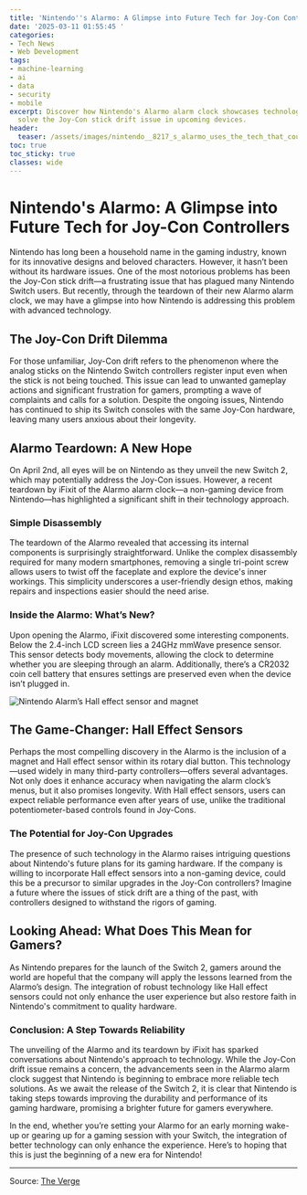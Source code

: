 ```yaml
---
title: 'Nintendo''s Alarmo: A Glimpse into Future Tech for Joy-Con Controllers'
date: '2025-03-11 01:55:45 '
categories:
- Tech News
- Web Development
tags:
- machine-learning
- ai
- data
- security
- mobile
excerpt: Discover how Nintendo's Alarmo alarm clock showcases technology that could
  solve the Joy-Con stick drift issue in upcoming devices.
header:
  teaser: /assets/images/nintendo__8217_s_alarmo_uses_the_tech_that_could_s_20250311015541.jpg
toc: true
toc_sticky: true
classes: wide
---
```


# Nintendo's Alarmo: A Glimpse into Future Tech for Joy-Con Controllers

Nintendo has long been a household name in the gaming industry, known for its innovative designs and beloved characters. However, it hasn’t been without its hardware issues. One of the most notorious problems has been the Joy-Con stick drift—a frustrating issue that has plagued many Nintendo Switch users. But recently, through the teardown of their new Alarmo alarm clock, we may have a glimpse into how Nintendo is addressing this problem with advanced technology.

## The Joy-Con Drift Dilemma

For those unfamiliar, Joy-Con drift refers to the phenomenon where the analog sticks on the Nintendo Switch controllers register input even when the stick is not being touched. This issue can lead to unwanted gameplay actions and significant frustration for gamers, prompting a wave of complaints and calls for a solution. Despite the ongoing issues, Nintendo has continued to ship its Switch consoles with the same Joy-Con hardware, leaving many users anxious about their longevity.

## Alarmo Teardown: A New Hope

On April 2nd, all eyes will be on Nintendo as they unveil the new Switch 2, which may potentially address the Joy-Con issues. However, a recent teardown by iFixit of the Alarmo alarm clock—a non-gaming device from Nintendo—has highlighted a significant shift in their technology approach. 

### Simple Disassembly

The teardown of the Alarmo revealed that accessing its internal components is surprisingly straightforward. Unlike the complex disassembly required for many modern smartphones, removing a single tri-point screw allows users to twist off the faceplate and explore the device's inner workings. This simplicity underscores a user-friendly design ethos, making repairs and inspections easier should the need arise.

### Inside the Alarmo: What’s New?

Upon opening the Alarmo, iFixit discovered some interesting components. Below the 2.4-inch LCD screen lies a 24GHz mmWave presence sensor. This sensor detects body movements, allowing the clock to determine whether you are sleeping through an alarm. Additionally, there’s a CR2032 coin cell battery that ensures settings are preserved even when the device isn’t plugged in.

![Nintendo Alarm’s Hall effect sensor and magnet](https://platform.theverge.com/wp-content/uploads/sites/2/2025/03/ifixit_alarmo3.jpg?quality=90&amp;strip=all&amp;crop=0,10.745070170604,100,78.509859658791)

## The Game-Changer: Hall Effect Sensors

Perhaps the most compelling discovery in the Alarmo is the inclusion of a magnet and Hall effect sensor within its rotary dial button. This technology—used widely in many third-party controllers—offers several advantages. Not only does it enhance accuracy when navigating the alarm clock’s menus, but it also promises longevity. With Hall effect sensors, users can expect reliable performance even after years of use, unlike the traditional potentiometer-based controls found in Joy-Cons.

### The Potential for Joy-Con Upgrades

The presence of such technology in the Alarmo raises intriguing questions about Nintendo's future plans for its gaming hardware. If the company is willing to incorporate Hall effect sensors into a non-gaming device, could this be a precursor to similar upgrades in the Joy-Con controllers? Imagine a future where the issues of stick drift are a thing of the past, with controllers designed to withstand the rigors of gaming.

## Looking Ahead: What Does This Mean for Gamers?

As Nintendo prepares for the launch of the Switch 2, gamers around the world are hopeful that the company will apply the lessons learned from the Alarmo’s design. The integration of robust technology like Hall effect sensors could not only enhance the user experience but also restore faith in Nintendo's commitment to quality hardware.

### Conclusion: A Step Towards Reliability

The unveiling of the Alarmo and its teardown by iFixit has sparked conversations about Nintendo's approach to technology. While the Joy-Con drift issue remains a concern, the advancements seen in the Alarmo alarm clock suggest that Nintendo is beginning to embrace more reliable tech solutions. As we await the release of the Switch 2, it is clear that Nintendo is taking steps towards improving the durability and performance of its gaming hardware, promising a brighter future for gamers everywhere.

In the end, whether you’re setting your Alarmo for an early morning wake-up or gearing up for a gaming session with your Switch, the integration of better technology can only enhance the experience. Here’s to hoping that this is just the beginning of a new era for Nintendo!


---

Source: [The Verge](https://www.theverge.com/news/627171/nintendo-alarmo-alarm-clock-ifixit-teardown-magnetic-hall-effect-sensor)